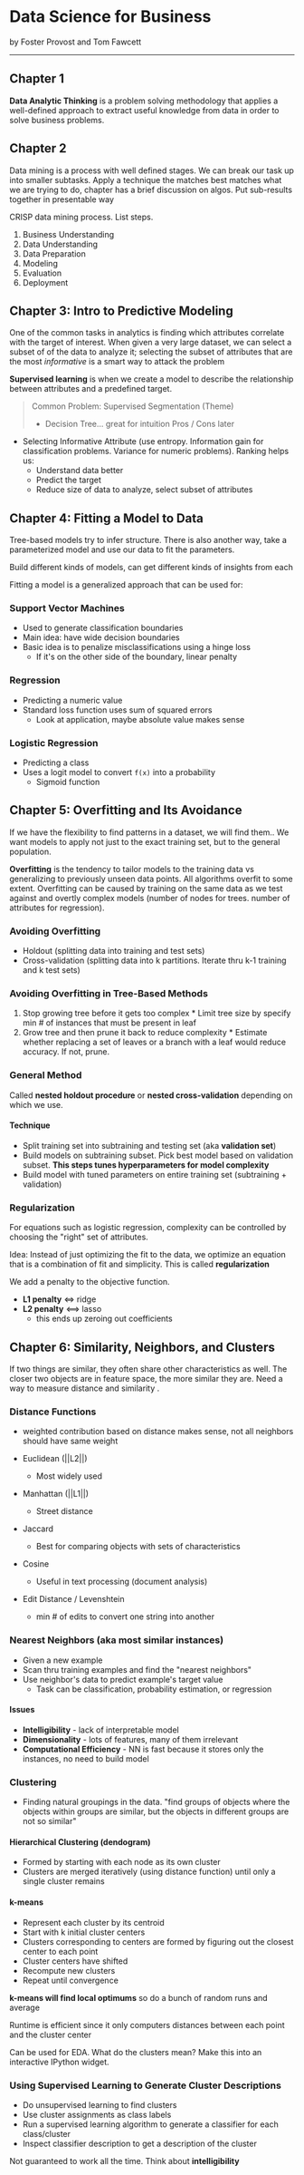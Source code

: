 # Data Science for Business
by Foster Provost and Tom Fawcett

---

## Chapter 1

**Data Analytic Thinking** is a problem solving methodology that applies a well-defined approach to extract useful knowledge from data in order to solve business problems.

## Chapter 2

Data mining is a process with well defined stages. We can break our task up into smaller subtasks. Apply a technique the matches best matches what we are trying to do, chapter has a brief discussion on algos. Put sub-results together in presentable way

CRISP data mining process. List steps.
1. Business Understanding
2. Data Understanding
3. Data Preparation
4. Modeling
5. Evaluation
6. Deployment

## Chapter 3: Intro to Predictive Modeling

One of the common tasks in analytics is finding which attributes correlate with the target of interest. When given a very large dataset, we can select a subset of of the data to analyze it; selecting the subset of attributes that are the most *informative* is a smart way to attack the problem

**Supervised learning** is when we create a model to describe the relationship between attributes and a predefined target.

> Common Problem: Supervised Segmentation (Theme)
>
> * Decision Tree... great for intuition
> Pros / Cons later

* Selecting Informative Attribute (use entropy. Information gain for classification problems. Variance for numeric problems). Ranking helps us:
  * Understand data better
  * Predict the target
  * Reduce size of data to analyze, select subset of attributes

## Chapter 4: Fitting a Model to Data

Tree-based models try to infer structure. There is also another way, take a parameterized model and use our data to fit the parameters.

Build different kinds of models, can get different kinds of insights from each

Fitting a model is a generalized approach that can be used for:

### Support Vector Machines

* Used to generate classification boundaries
* Main idea: have wide decision boundaries
* Basic idea is to penalize misclassifications using a hinge loss
  * If it's on the other side of the boundary, linear penalty

### Regression

* Predicting a numeric value
* Standard loss function uses sum of squared errors
  * Look at application, maybe absolute value makes sense

### Logistic Regression

* Predicting a class
* Uses a logit model to convert ```f(x)``` into a probability
  * Sigmoid function

## Chapter 5: Overfitting and Its Avoidance

If we have the flexibility to find patterns in a dataset, we will find them.. We want models to apply not just to the exact training set, but to the general population.

**Overfitting** is the tendency to tailor models to the training data vs generalizing to previously unseen data points. All algorithms overfit to some extent. Overfitting can be caused by training on the same data as we test against and overtly complex models (number of nodes for trees. number of attributes for regression).

### Avoiding Overfitting

* Holdout (splitting data into training and test sets)
* Cross-validation (splitting data into k partitions. Iterate thru k-1 training and k test sets)

### Avoiding Overfitting in Tree-Based Methods

  1. Stop growing tree before it gets too complex
    * Limit tree size by specify min # of instances that must be present in leaf
  2. Grow tree and then prune it back to reduce complexity
    * Estimate whether replacing a set of leaves or a branch with a leaf would reduce accuracy. If not, prune.

### General Method

Called **nested holdout procedure** or **nested cross-validation** depending on which we use.

#### Technique

* Split training set into subtraining and testing set (aka **validation set**)
* Build models on subtraining subset. Pick best model based on validation subset. **This steps tunes hyperparameters for model complexity**
* Build model with tuned parameters on entire training set (subtraining + validation)

### Regularization

For equations such as logistic regression, complexity can be controlled by choosing the "right" set of attributes.

Idea: Instead of just optimizing the fit to the data, we optimize an equation that is a combination of fit and simplicity. This is called **regularization**

We add a penalty to the objective function.

* **L1 penalty** <=> ridge
* **L2 penalty** <==> lasso
  * this ends up zeroing out coefficients

## Chapter 6: Similarity, Neighbors, and Clusters

If two things are similar, they often share other characteristics as well. The closer two objects are in feature space, the more similar they are. Need a way to measure distance and similarity .

### Distance Functions

* weighted contribution based on distance makes sense, not all neighbors should have same weight

* Euclidean (||L2||)
  * Most widely used
* Manhattan (||L1||)
  * Street distance
* Jaccard
  * Best for comparing objects with sets of characteristics
* Cosine
  * Useful in text processing (document analysis)
* Edit Distance / Levenshtein
  * min # of edits to convert one string into another

### Nearest Neighbors (aka most similar instances)

* Given a new example
* Scan thru training examples and find the "nearest neighbors"
* Use neighbor's data to predict example's target value
  * Task can be classification, probability estimation, or regression

#### Issues

* **Intelligibility** - lack of interpretable model
* **Dimensionality** - lots of features, many of them irrelevant
* **Computational Efficiency** - NN is fast because it stores only the instances, no need to build model

### Clustering

* Finding natural groupings in the data. "find groups of objects where the objects within groups are similar, but the objects in different groups are not so similar"

#### Hierarchical Clustering (dendogram)

* Formed by starting with each node as its own cluster
* Clusters are merged iteratively (using distance function) until only a single cluster remains

#### k-means

* Represent each cluster by its centroid
* Start with k initial cluster centers
* Clusters corresponding to centers are formed by figuring out the closest center to each point
* Cluster centers have shifted
* Recompute new clusters
* Repeat until convergence

**k-means will find local optimums** so do a bunch of random runs and average

Runtime is efficient since it only computers distances between each point and the cluster center

Can be used for EDA. What do the clusters mean? Make this into an interactive IPython widget.

### Using Supervised Learning to Generate Cluster Descriptions

* Do unsupervised learning to find clusters
* Use cluster assignments as class labels
* Run a supervised learning algorithm to generate a classifier for each class/cluster
* Inspect classifier description to get a description of the cluster

Not guaranteed to work all the time. Think about **intelligibility**
